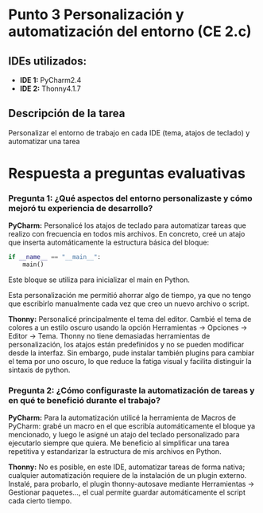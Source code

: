 # Punto 3 Personalización y automatización del entorno (CE 2.c)

## IDEs utilizados:
- **IDE 1:** PyCharm2.4
- **IDE 2:** Thonny4.1.7

## Descripción de la tarea
Personalizar el entorno de trabajo en cada IDE (tema, atajos de teclado) y automatizar una tarea

# Respuesta a preguntas evaluativas
### Pregunta 1: ¿Qué aspectos del entorno personalizaste y cómo mejoró tu experiencia de desarrollo?
**PyCharm:**
Personalicé los atajos de teclado para automatizar tareas que realizo con frecuencia en todos mis archivos. En concreto, creé un atajo que inserta automáticamente la estructura básica del bloque:
```python
if __name__ == "__main__":
    main()
```
Este bloque se utiliza para inicializar el main en Python.

Esta personalización me permitió ahorrar algo de tiempo, ya que no tengo que escribirlo manualmente cada vez que creo un nuevo archivo o script.

**Thonny:**
Personalicé principalmente el tema del editor. Cambié el tema de colores a un estilo oscuro usando la opción Herramientas -> Opciones -> Editor -> Tema. Thonny no tiene demasiadas herramientas de personalización, los atajos están predefinidos y no se pueden modificar desde la interfaz. Sin embargo, pude instalar también plugins para cambiar el tema por uno oscuro, lo que reduce la fatiga visual y facilita distinguir la sintaxis de python.

### Pregunta 2: ¿Cómo configuraste la automatización de tareas y en qué te benefició durante el trabajo?
**PyCharm:**
Para la automatización utilicé la herramienta de Macros de PyCharm: grabé un macro en el que escribía automáticamente el bloque ya mencionado, y luego le asigné un atajo del teclado personalizado para ejecutarlo siempre que quiera. Me beneficio al simplificar una tarea repetitiva y estandarizar la estructura de mis archivos en Python.

**Thonny:**
No es posible, en este IDE, automatizar tareas de forma nativa; cualquier automatización requiere de la instalación de un plugin externo. Instalé, para probarlo, el plugin thonny-autosave mediante Herramientas -> Gestionar paquetes..., el cual permite guardar automáticamente el script cada cierto tiempo.
